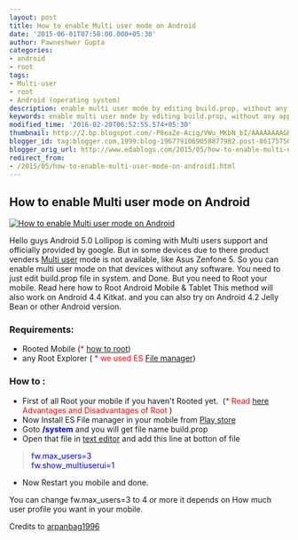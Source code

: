 ```yaml
---
layout: post
title: How to enable Multi user mode on Android
date: '2015-06-01T07:58:00.000+05:30'
author: Pawneshwer Gupta
categories:
- android
- root
tags:
- Multi-user
- root
- Android (operating system)
description: enable multi user mode by editing build.prop, without any app, create multiple profile on android, enable guest mode on android mobile. supports on all
keywords: enable multi user mode by editing build.prop, without any app, create multiple profile on android, enable guest mode on android mobile. supports on all
modified_time: '2016-02-20T06:52:55.574+05:30'
thumbnail: http://2.bp.blogspot.com/-P8eaZe-Acig/VWu_MKbN_bI/AAAAAAAAGhc/O6-Xpw8FcDo/s72-c/1.jpg
blogger_id: tag:blogger.com,1999:blog-1967791069058877982.post-8617575011139701742
blogger_orig_url: http://www.edablogs.com/2015/05/how-to-enable-multi-user-mode-on-android1.html
redirect_from:
- /2015/05/how-to-enable-multi-user-mode-on-android1.html
---
```


## How to enable Multi user mode on Android

[![How to enable Multi user mode on Android](http://2.bp.blogspot.com/-P8eaZe-Acig/VWu_MKbN_bI/AAAAAAAAGhc/O6-Xpw8FcDo/s1600/1.jpg "How to enable Multi user mode on Android")](http://2.bp.blogspot.com/-P8eaZe-Acig/VWu_MKbN_bI/AAAAAAAAGhc/O6-Xpw8FcDo/s1600/1.jpg)

Hello guys Android 5.0 Lollipop is coming with Multi users support and officially provided by google. But in some devices due to there product venders [Multi user](http://en.wikipedia.org/wiki/Multi-user "Multi-user") mode is not available, like Asus Zenfone 5\. So you can enable multi user mode on that devices without any software. You need to just edit build.prop file in system. and Done. But you need to Root your mobile. Read here how to Root Android Mobile & Tablet This method will also work on Android 4.4 Kitkat. and you can also try on Android 4.2 Jelly Bean or other Android version.  

### Requirements:

*   Rooted Mobile (<span style="color: red;">*</span> [how to root](http://www.edablogs.com/2015/02/what-is-root-advantages-and.html))
*   any Root Explorer ( <span style="color: red;">* we used ES</span> [File manager](http://en.wikipedia.org/wiki/File_manager "File manager"))

### How to :

*   First of all Root your mobile if you haven't Rooted yet.  (<span style="color: red;">* Read [here](http://www.xdablogs.com/2015/02/what-is-root-advantages-and.html) Advantages and Disadvantages of Root</span> )
*   Now Install ES File manager in your mobile from [Play store](https://play.google.com/store/apps/details?id=com.estrongs.android.pop&hl=en "ES File manager")
*   Goto **<span style="color: blue;">/system</span>** and you will get file name build.prop
*   Open that file in [text editor](http://en.wikipedia.org/wiki/Text_editor "Text editor") and add this line at botton of file

> <span style="color: blue;">fw.max_users=3</span>  
> <span style="color: blue;">fw.show_multiuserui=1</span>

[](http://2.bp.blogspot.com/-2qHsNGTMRTs/VWu_On1_lrI/AAAAAAAAGh4/h286i8wEkz0/s1600/Screenshot_2015-03-26-18-12-25.png)

*   Now Restart you mobile and done.

You can change fw.max_users=3 to 4 or more it depends on How much user profile you want in your mobile.  

[](http://3.bp.blogspot.com/-5n5I7ujhfm0/VWu_Mfgx2sI/AAAAAAAAGhg/hh7nf0OfAWk/s1600/Screenshot_2015-03-26-17-45-33.png)[](http://2.bp.blogspot.com/-XBISUaVamsE/VWu_M0Dk_cI/AAAAAAAAGho/U7Mk3xrQfEY/s1600/Screenshot_2015-03-26-18-05-55.png)

[](http://4.bp.blogspot.com/-KGBtROlVnPs/VWu_OYFBPWI/AAAAAAAAGh0/8tDDrmDKMLw/s1600/Screenshot_2015-03-26-18-06-23.png)

Credits to [arpanbag1996](http://forum.xda-developers.com/member.php?s=c4796d11de17e65b7deaba774d6bc4c5&u=6200498)